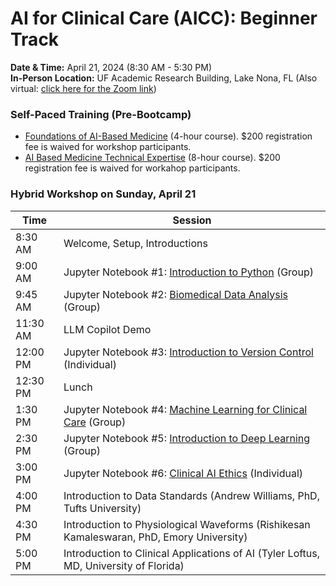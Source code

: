 # AI for Clinical Care (AICC): Beginner Track
**Date & Time:** April 21, 2024 (8:30 AM - 5:30 PM)  
**In-Person Location:** UF Academic Research Building, Lake Nona, FL (Also virtual: [click here for the Zoom link](https://ufl.zoom.us/j/98773256205?pwd=Nk9PVnJYdDZiZi9VR25JNHBoYTNwZz09&from=addon))

### Self-Paced Training (Pre-Bootcamp)
* [Foundations of AI-Based Medicine](https://reg.pwd.aa.ufl.edu/search/publicCourseSearchDetails.do?method=load&courseId=1152676&selectedProgramAreaId=1015758&selectedProgramStreamId=1016506#courseSectionDetails_1152690) (4-hour course). $200 registration fee is waived for workshop participants.
* [AI Based Medicine Technical Expertise](https://reg.pwd.aa.ufl.edu/search/publicCourseSearchDetails.do?method=load&courseId=3529373&selectedProgramAreaId=1015758&selectedProgramStreamId=1016506) (8-hour course). $200 registration fee is waived for workahop participants.

### Hybrid Workshop on Sunday, April 21
| Time    | Session                                                      |
| ------- | ----------------------------------------------------------- |
| 8:30 AM | Welcome, Setup, Introductions |
| 9:00 AM| Jupyter Notebook #1: [Introduction to Python](https://colab.research.google.com/github/uf-com-ai/aicc24/blob/main/1_Introduction_to_Python.ipynb) (Group) |
| 9:45 AM| Jupyter Notebook #2: [Biomedical Data Analysis](https://colab.research.google.com/github/uf-com-ai/aicc24/blob/main/2_Biomedical_Data_Analysis.ipynb) (Group) |
| 11:30 AM| LLM Copilot Demo |
| 12:00 PM| Jupyter Notebook #3: [Introduction to Version Control](https://colab.research.google.com/github/uf-com-ai/aicc24/blob/main/3_Introduction_to_Version_Control.ipynb) (Individual) |    
| 12:30 PM| Lunch |
| 1:30 PM| Jupyter Notebook #4: [Machine Learning for Clinical Care](https://colab.research.google.com/github/uf-com-ai/aicc24/blob/main/4_Machine_Learning_for_Clinical_Care.ipynb) (Group) |                        
| 2:30 PM| Jupyter Notebook #5: [Introduction to Deep Learning](https://colab.research.google.com/github/uf-com-ai/aicc24/blob/main/5_Introduction_to_Deep_Learning.ipynb) (Group)|   
| 3:00 PM | Jupyter Notebook #6: [Clinical AI Ethics](https://colab.research.google.com/github/uf-com-ai/aicc24/blob/main/6_Clinical_AI_Ethics.ipynb) (Individual) |   
| 4:00 PM| Introduction to Data Standards (Andrew Williams, PhD, Tufts University)|
| 4:30 PM| Introduction to Physiological Waveforms (Rishikesan Kamaleswaran, PhD, Emory University)|
| 5:00 PM| Introduction to Clinical Applications of AI (Tyler Loftus, MD, University of Florida)|
